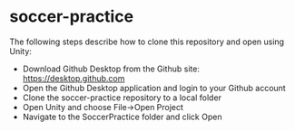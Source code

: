 # soccer-practice

The following steps describe how to clone this repository and open using Unity:
* Download Github Desktop from the Github site: https://desktop.github.com
* Open the Github Desktop application and login to your Github account
* Clone the soccer-practice repository to a local folder
* Open Unity and choose File->Open Project
* Navigate to the SoccerPractice folder and click Open
